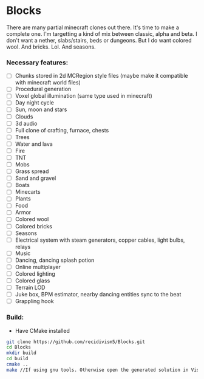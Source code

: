 # Blocks
There are many partial minecraft clones out there. It's time to make a complete one.
I'm targetting a kind of mix between classic, alpha and beta. I don't want a nether, slabs/stairs, beds or dungeons. But I do want colored wool. And bricks. Lol. And seasons.

### Necessary features:
- [ ] Chunks stored in 2d MCRegion style files (maybe make it compatible with minecraft world files)
- [ ] Procedural generation
- [ ] Voxel global illumination (same type used in minecraft)
- [ ] Day night cycle
- [ ] Sun, moon and stars
- [ ] Clouds
- [ ] 3d audio
- [ ] Full clone of crafting, furnace, chests
- [ ] Trees
- [ ] Water and lava
- [ ] Fire
- [ ] TNT
- [ ] Mobs
- [ ] Grass spread
- [ ] Sand and gravel
- [ ] Boats
- [ ] Minecarts
- [ ] Plants
- [ ] Food
- [ ] Armor
- [ ] Colored wool
- [ ] Colored bricks
- [ ] Seasons
- [ ] Electrical system with steam generators, copper cables, light bulbs, relays
- [ ] Music
- [ ] Dancing, dancing splash potion
- [ ] Online multiplayer
- [ ] Colored lighting
- [ ] Colored glass
- [ ] Terrain LOD
- [ ] Juke box, BPM estimator, nearby dancing entities sync to the beat
- [ ] Grappling hook

### Build:
- Have CMake installed
```bash
git clone https://github.com/recidivism5/Blocks.git
cd Blocks
mkdir build
cd build
cmake ..
make //If using gnu tools. Otherwise open the generated solution in Visual Studio.
```